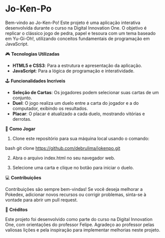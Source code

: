 # Jo-Ken-Po


Bem-vindo ao Jo-Ken-Po! Este projeto é uma aplicação interativa desenvolvida durante o curso na Digital Innovation One. O objetivo é replicar o clássico jogo de pedra, papel e tesoura com um tema baseado em Yu-Gi-Oh!, utilizando conceitos fundamentais de programação em JavaScript.


🎮 **Tecnologias Utilizadas**

- **HTML5 e CSS3**: Para a estrutura e apresentação da aplicação.
- **JavaScript**: Para a lógica de programação e interatividade.

  
🕹️ **Funcionalidades Incríveis**

- **Seleção de Cartas**: Os jogadores podem selecionar suas cartas de um conjunto.
- **Duel**: O jogo realiza um duelo entre a carta do jogador e a do computador, exibindo os resultados.
- **Placar**: O placar é atualizado a cada duelo, mostrando vitórias e derrotas.

🚀 **Como Jogar**

1. Clone este repositório para sua máquina local usando o comando:
   
bash
   git clone https://github.com/debrulima/jokenpo.git

2. Abra o arquivo index.html no seu navegador web.

3. Selecione uma carta e clique no botão para iniciar o duelo.


💻 **Contribuições** 

Contribuições são sempre bem-vindas! Se você deseja melhorar a Pokedex, adicionar novos recursos ou corrigir problemas, sinta-se à vontade para abrir um pull request.


👏 **Créditos**

Este projeto foi desenvolvido como parte do curso na Digital Innovation One, com orientações do professor Felipe. Agradeço ao professor pelas valiosas lições e pela inspiração para implementar melhorias neste projeto.
